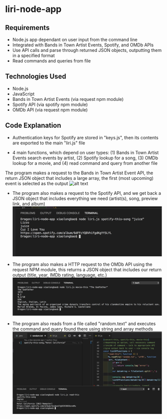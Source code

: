 # liri-node-app

## Requirements
  * Node.js app dependant on user input from the command line
  * Integrated with Bands in Town Artist Events, Spotify, and OMDb APIs
  * Use API calls and parse through returned JSON objects, outputting them in a specified format
  * Read commands and queries from file


## Technologies Used
  * Node.js
  * JavaScript
  * Bands in Town Artist Events (via request npm module)
  * Spotify API (via spotify npm module)
  * OMDb API (via request npm module)


## Code Explanation
* Authentication keys for Spotify are stored in "keys.js", then its contents are exported to the main "liri.js" file

* 4 main functions, which depend on user types: (1) Bands in Town Artist Events search events by artist, (2) Spotify lookup for a song, (3) OMDb lookup for a movie, and (4) read command and query from another file

The program makes a request to the Bands in Town Artist Event API, the return JSON object that includes a large array, the first (most upcoming) event is selected as the output
![alt text](https://raw.githubusercontent.com/gundmr/liri-node-app/concert.png)

* The program also makes a request to the Spotify API, and we get back a JSON object that includes everything we need (artist(s), song, preview link, and album)
![GitHub Logo](/images/spotify.png)

* The program also makes a HTTP request to the OMDb API using the request NPM module, this returns a JSON object that includes our return output (title, year, IMDb rating, language, etc.)
![GitHub Logo](/images/movie.png)

* The program also reads from a file called "random.text" and executes the command and query found there using string and array methods
![GitHub Logo](/images/readThis.png)

